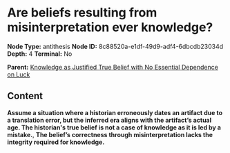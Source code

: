 # Are beliefs resulting from misinterpretation ever knowledge?

**Node Type:** antithesis
**Node ID:** 8c88520a-e1df-49d9-adf4-6dbcdb23034d
**Depth:** 4
**Terminal:** No

**Parent:** [Knowledge as Justified True Belief with No Essential Dependence on Luck](knowledge-as-justified-true-belief-with-no-essential-dependence-on-luck-synthesis-22934d15-50bb-415b-bd2b-512619685682.md)

## Content

**Assume a situation where a historian erroneously dates an artifact due to a translation error, but the inferred era aligns with the artifact’s actual age. The historian's true belief is not a case of knowledge as it is led by a mistake.**, **The belief’s correctness through misinterpretation lacks the integrity required for knowledge.**
